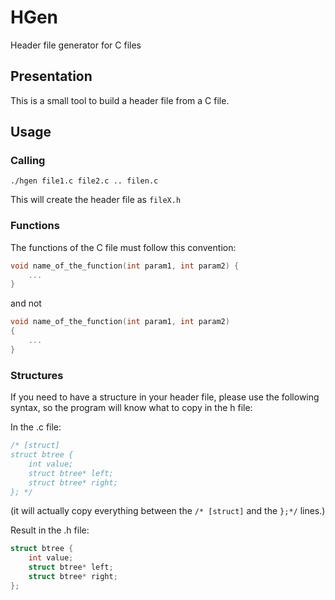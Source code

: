 # HGen

Header file generator for C files

## Presentation

This is a small tool to build a header file from a C file.


## Usage

### Calling

```
./hgen file1.c file2.c .. filen.c
```
This will create the header file as ```fileX.h```

### Functions

The functions of the C file must follow this convention:
```C
void name_of_the_function(int param1, int param2) {
    ...
}
```

and not

```C
void name_of_the_function(int param1, int param2)
{
    ...
}
```

### Structures

If you need to have a structure in your header file, please use the following syntax, so the program will know what to copy in the h file:

In the .c file:
```C
/* [struct]
struct btree {
    int value;
    struct btree* left;
    struct btree* right;
}; */
```
(it will actually copy everything between the ```/* [struct]``` and the ```};*/``` lines.)

Result in the .h file:
```C
struct btree {
    int value;
    struct btree* left;
    struct btree* right;
};
```

